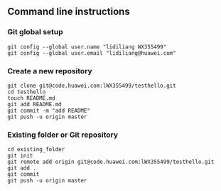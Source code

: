 ## Command line instructions


### Git global setup

```
git config --global user.name "lidiliang WX355499"
git config --global user.email "lidiliang@huawei.com"
```

### Create a new repository

```
git clone git@code.huawei.com:lWX355499/testhello.git
cd testhello
touch README.md
git add README.md
git commit -m "add README"
git push -u origin master
```

### Existing folder or Git repository

```
cd existing_folder
git init
git remote add origin git@code.huawei.com:lWX355499/testhello.git
git add .
git commit
git push -u origin master
```
